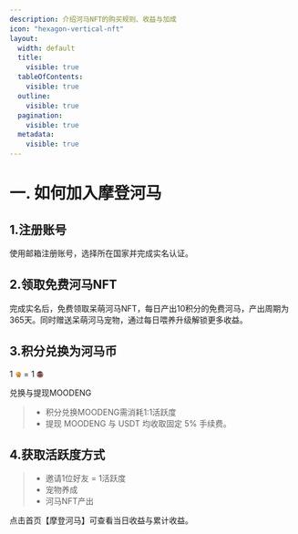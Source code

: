 ```yaml
---
description: 介绍河马NFT的购买规则、收益与加成
icon: "hexagon-vertical-nft"
layout:
  width: default
  title:
    visible: true
  tableOfContents:
    visible: true
  outline:
    visible: true
  pagination:
    visible: true
  metadata:
    visible: true
---
```


# 一. 如何加入摩登河马

1.注册账号
----------------

使用邮箱注册账号，选择所在国家并完成实名认证。

2.领取免费河马NFT
----------------

完成实名后，免费领取呆萌河马NFT，每日产出10积分的免费河马，产出周期为365天。同时赠送呆萌河马宠物，通过每日喂养升级解锁更多收益。

3.积分兑换为河马币
----------------

1  <img src="../.gitbook/assets/u_icon_jifen.png" style="height:0.8em; width:auto; vertical-align:middle;"> = 1 <img src="../.gitbook/assets/u_icon_bi.png" style="height:0.8em; width:auto; vertical-align:middle;">

兑换与提现MOODENG

> - 积分兑换MOODENG需消耗1:1活跃度
> - 提现 MOODENG 与 USDT 均收取固定 5% 手续费。
>

4.获取活跃度方式
----------------

> - 邀请1位好友  =  1活跃度  
> - 宠物养成   
> - 河马NFT产出

点击首页【摩登河马】可查看当日收益与累计收益。
